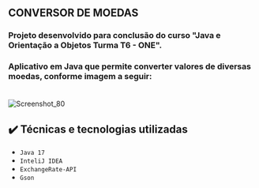 <h2> 
    CONVERSOR DE MOEDAS
</h2>
<h3>Projeto desenvolvido para conclusão do curso "Java e Orientação a Objetos Turma T6 - ONE".</h3>
<h3>Aplicativo em Java que permite converter valores de diversas moedas, conforme imagem a seguir:<br><br></h3>

![Screenshot_80](https://github.com/WendelTytan/conversorMoedas/assets/52554821/adf63814-4a6d-4714-9a75-c65bd65f1520)



## ✔️ Técnicas e tecnologias utilizadas

- ``Java 17``
- ``InteliJ IDEA``
- ``ExchangeRate-API``
- ``Gson``
